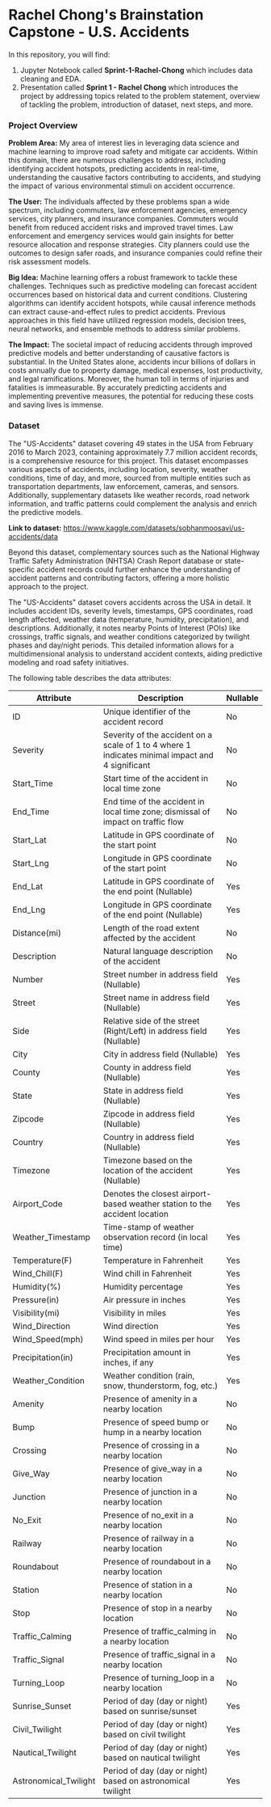 # Rachel Chong's Brainstation Capstone - U.S. Accidents

In this repository, you will find:
1. Jupyter Notebook called **Sprint-1-Rachel-Chong** which includes data cleaning and EDA.
2. Presentation called **Sprint 1 - Rachel Chong** which introduces the project by addressing topics related to the problem statement, overview of tackling the problem, introduction of dataset, next steps, and more.

### Project Overview
**Problem Area:** My area of interest lies in leveraging data science and machine learning to improve road safety and mitigate car accidents. Within this domain, there are numerous challenges to address, including identifying accident hotspots, predicting accidents in real-time, understanding the causative factors contributing to accidents, and studying the impact of various environmental stimuli on accident occurrence.

**The User:** The individuals affected by these problems span a wide spectrum, including commuters, law enforcement agencies, emergency services, city planners, and insurance companies. Commuters would benefit from reduced accident risks and improved travel times. Law enforcement and emergency services would gain insights for better resource allocation and response strategies. City planners could use the outcomes to design safer roads, and insurance companies could refine their risk assessment models.

**Big Idea:** Machine learning offers a robust framework to tackle these challenges. Techniques such as predictive modeling can forecast accident occurrences based on historical data and current conditions. Clustering algorithms can identify accident hotspots, while causal inference methods can extract cause-and-effect rules to predict accidents. Previous approaches in this field have utilized regression models, decision trees, neural networks, and ensemble methods to address similar problems.

**The Impact:** The societal impact of reducing accidents through improved predictive models and better understanding of causative factors is substantial. In the United States alone, accidents incur billions of dollars in costs annually due to property damage, medical expenses, lost productivity, and legal ramifications. Moreover, the human toll in terms of injuries and fatalities is immeasurable. By accurately predicting accidents and implementing preventive measures, the potential for reducing these costs and saving lives is immense.

### Dataset
The "US-Accidents" dataset covering 49 states in the USA from February 2016 to March 2023, containing approximately 7.7 million accident records, is a comprehensive resource for this project. This dataset encompasses various aspects of accidents, including location, severity, weather conditions, time of day, and more, sourced from multiple entities such as transportation departments, law enforcement, cameras, and sensors. Additionally, supplementary datasets like weather records, road network information, and traffic patterns could complement the analysis and enrich the predictive models.

**Link to dataset:** https://www.kaggle.com/datasets/sobhanmoosavi/us-accidents/data 

Beyond this dataset, complementary sources such as the National Highway Traffic Safety Administration (NHTSA) Crash Report database or state-specific accident records could further enhance the understanding of accident patterns and contributing factors, offering a more holistic approach to the project.

The "US-Accidents" dataset covers accidents across the USA in detail. It includes accident IDs, severity levels, timestamps, GPS coordinates, road length affected, weather data (temperature, humidity, precipitation), and descriptions. Additionally, it notes nearby Points of Interest (POIs) like crossings, traffic signals, and weather conditions categorized by twilight phases and day/night periods. This detailed information allows for a multidimensional analysis to understand accident contexts, aiding predictive modeling and road safety initiatives.

The following table describes the data attributes:

| Attribute             | Description                                                                                           | Nullable |
|-----------------------|-------------------------------------------------------------------------------------------------------|----------|
| ID                    | Unique identifier of the accident record                                                               | No       |
| Severity              | Severity of the accident on a scale of 1 to 4 where 1 indicates minimal impact and 4 significant     | No       |
| Start_Time            | Start time of the accident in local time zone                                                          | No       |
| End_Time              | End time of the accident in local time zone; dismissal of impact on traffic flow                       | No       |
| Start_Lat             | Latitude in GPS coordinate of the start point                                                          | No       |
| Start_Lng             | Longitude in GPS coordinate of the start point                                                         | No       |
| End_Lat               | Latitude in GPS coordinate of the end point (Nullable)                                                 | Yes      |
| End_Lng               | Longitude in GPS coordinate of the end point (Nullable)                                                | Yes      |
| Distance(mi)          | Length of the road extent affected by the accident                                                     | No       |
| Description           | Natural language description of the accident                                                           | No       |
| Number                | Street number in address field (Nullable)                                                              | Yes      |
| Street                | Street name in address field (Nullable)                                                                | Yes      |
| Side                  | Relative side of the street (Right/Left) in address field (Nullable)                                   | Yes      |
| City                  | City in address field (Nullable)                                                                       | Yes      |
| County                | County in address field (Nullable)                                                                     | Yes      |
| State                 | State in address field (Nullable)                                                                      | Yes      |
| Zipcode               | Zipcode in address field (Nullable)                                                                    | Yes      |
| Country               | Country in address field (Nullable)                                                                    | Yes      |
| Timezone              | Timezone based on the location of the accident (Nullable)                                              | Yes      |
| Airport_Code          | Denotes the closest airport-based weather station to the accident location                             | Yes      |
| Weather_Timestamp     | Time-stamp of weather observation record (in local time)                                                | Yes      |
| Temperature(F)        | Temperature in Fahrenheit                                                                             | Yes      |
| Wind_Chill(F)         | Wind chill in Fahrenheit                                                                              | Yes      |
| Humidity(%)           | Humidity percentage                                                                                    | Yes      |
| Pressure(in)          | Air pressure in inches                                                                                 | Yes      |
| Visibility(mi)        | Visibility in miles                                                                                    | Yes      |
| Wind_Direction        | Wind direction                                                                                         | Yes      |
| Wind_Speed(mph)       | Wind speed in miles per hour                                                                           | Yes      |
| Precipitation(in)     | Precipitation amount in inches, if any                                                                 | Yes      |
| Weather_Condition     | Weather condition (rain, snow, thunderstorm, fog, etc.)                                                 | Yes      |
| Amenity               | Presence of amenity in a nearby location                                                               | No       |
| Bump                  | Presence of speed bump or hump in a nearby location                                                    | No       |
| Crossing              | Presence of crossing in a nearby location                                                              | No       |
| Give_Way              | Presence of give_way in a nearby location                                                              | No       |
| Junction              | Presence of junction in a nearby location                                                              | No       |
| No_Exit               | Presence of no_exit in a nearby location                                                               | No       |
| Railway               | Presence of railway in a nearby location                                                               | No       |
| Roundabout            | Presence of roundabout in a nearby location                                                            | No       |
| Station               | Presence of station in a nearby location                                                               | No       |
| Stop                  | Presence of stop in a nearby location                                                                  | No       |
| Traffic_Calming       | Presence of traffic_calming in a nearby location                                                       | No       |
| Traffic_Signal        | Presence of traffic_signal in a nearby location                                                        | No       |
| Turning_Loop          | Presence of turning_loop in a nearby location                                                          | No       |
| Sunrise_Sunset        | Period of day (day or night) based on sunrise/sunset                                                   | Yes      |
| Civil_Twilight        | Period of day (day or night) based on civil twilight                                                   | Yes      |
| Nautical_Twilight     | Period of day (day or night) based on nautical twilight                                                | Yes      |
| Astronomical_Twilight | Period of day (day or night) based on astronomical twilight                                            | Yes      |


